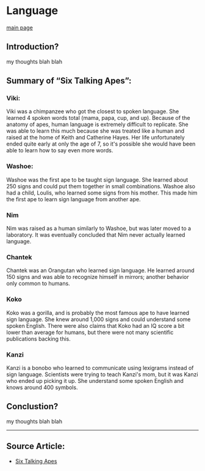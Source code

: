 # **Language**

[main page](https://github.com/lyerlajd/INFOTC1600markdown/blob/main/README.md)

## Introduction?

my thoughts blah blah

## **Summary of “Six Talking Apes”:**

### Viki: 

Viki was a chimpanzee who got the closest to spoken language. She learned 4 spoken words total (mama, papa, cup, and up). Because of the anatomy of apes, human language is extremely difficult to replicate. She was able to learn this much because she was treated like a human and raised at the home of Keith and Catherine Hayes. Her life unfortunately ended quite early at only the age of 7, so it's possible she would have been able to learn how to say even more words.

### Washoe:

Washoe was the first ape to be taught sign language. She learned about 250 signs and could put them together in small combinations. Washoe also had a child, Loulis, who learned some signs from his mother. This made him the first ape to learn sign language from another ape.

### Nim

Nim was raised as a human similarly to Washoe, but was later moved to a laboratory. It was eventually concluded that Nim never actually learned language.

### Chantek

Chantek was an Orangutan who learned sign language. He learned around 150 signs and was able to recognize himself in mirrors; another behavior only common to humans.

### Koko

Koko was a gorilla, and is probably the most famous ape to have learned sign language. She knew around 1,000 signs and could understand some spoken English. There were also claims that Koko had an IQ score a bit lower than average for humans, but there were not many scientific publications backing this.

### Kanzi

Kanzi is a bonobo who learned to communicate using lexigrams instead of sign language. Scientists were trying to teach Kanzi's mom, but it was Kanzi who ended up picking it up. She understand some spoken English and knows around 400 symbols.

## Conclustion?
my thoughts blah blah

------------
## **Source Article:**
* [Six Talking Apes](https://www.smithsonianmag.com/science-nature/six-talking-apes-48085302/)
